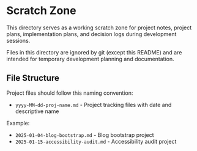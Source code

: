 # Scratch Zone

This directory serves as a working scratch zone for project notes, project plans, implementation plans, and decision logs during development sessions.

Files in this directory are ignored by git (except this README) and are intended for temporary development planning and documentation.

## File Structure

Project files should follow this naming convention:
- `yyyy-MM-dd-proj-name.md` - Project tracking files with date and descriptive name

Example:
- `2025-01-04-blog-bootstrap.md` - Blog bootstrap project
- `2025-01-15-accessibility-audit.md` - Accessibility audit project